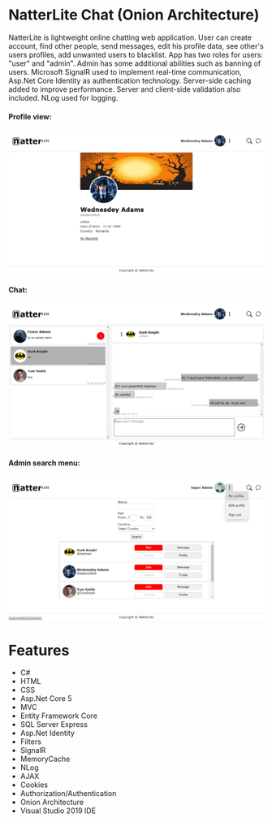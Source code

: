 # NatterLite Chat (Onion Architecture)
NatterLite is lightweight online chatting web application. User can create account, find other people,
send messages, edit his profile data, see other's users profiles, add unwanted users to blacklist.
App has two roles for users: "user" and "admin". Admin has some additional abilities such as banning of users.
Microsoft SignalR used to implement real-time communication, Asp.Net Core Identity as authentication technology.
Server-side caching added to improve performance. Server and client-side validation also included.
NLog used for logging.

#### Profile view:
![profile](NatterLite_OA.WebUI/Screenshots/profile.png)

#### Chat:
![chat](NatterLite_OA.WebUI/Screenshots/chat.png)

#### Admin search menu:
![adminsearch](NatterLite_OA.WebUI/Screenshots/adminsearch.png)

# Features
- C#
- HTML
- CSS
- Asp.Net Core 5
- MVC
- Entity Framework Core
- SQL Server Express
- Asp.Net Identity
- Filters
- SignalR
- MemoryCache
- NLog
- AJAX
- Cookies
- Authorization/Authentication
- Onion Architecture
- Visual Studio 2019 IDE
